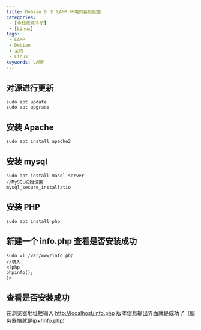 ```yaml
---
title: Debian 9 下 LAMP 环境的基础配置
categories:
 - [全栈修炼手册]
 - [Linux]
tags: 
 - LAMP
 - Debian
 - 全栈
 - Linux
keywords: LAMP
---
```


## 对源进行更新

    sudo apt update
    sudo apt upgrade

<!-- more -->

## 安装 Apache

    sudo apt install apache2

## 安装 mysql

``` shell
sudo apt install masql-server
//MySQL初始设置
mysql_secure_installatio
```

## 安装 PHP

    sudo apt install php

## 新建一个 info.php 查看是否安装成功

```shell
sudo vi /var/www/info.php
//填入:
<?php
phpinfo();
?>
```

## 查看是否安装成功

在浏览器地址栏输入 <http://localhost/info.php> 版本信息输出界面就是成功了（服务器端就是ip+/info.php)